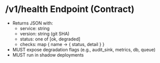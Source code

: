 # /v1/health Endpoint (Contract)

- Returns JSON with:
  - service: string
  - version: string (git SHA)
  - status: one of [ok, degraded]
  - checks: map { name -> { status, detail } }
- MUST expose degradation flags (e.g., audit_sink, metrics, db, queue)
- MUST run in shadow deployments
